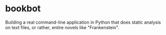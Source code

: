 # bookbot
Building a real command-line application in Python that does static analysis on text files, or rather, entire novels like "Frankenstein".
